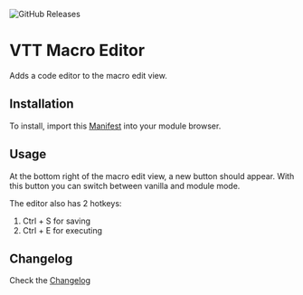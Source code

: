 ![GitHub Releases](https://img.shields.io/github/downloads/ardittristan/VTTMacroEditor/latest/total)

# VTT Macro Editor

Adds a code editor to the macro edit view.

## Installation

To install, import this [Manifest](https://raw.githubusercontent.com/ardittristan/VTTMacroEditor/master/module.json) into your module browser.

## Usage

At the bottom right of the macro edit view, a new button should appear. With this button you can switch between vanilla and module mode.

The editor also has 2 hotkeys:

1. Ctrl + S for saving
2. Ctrl + E for executing

## Changelog

Check the [Changelog](https://github.com/ardittristan/VTTMacroEditor/blob/master/CHANGELOG.md)
